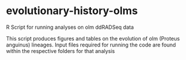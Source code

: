 # evolutionary-history-olms
R Script for running analyses on olm ddRADSeq data

This script produces figures and tables on the evolution of olm (Proteus anguinus) lineages.
Input files required for running the code are found within the respective folders for that analysis
